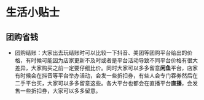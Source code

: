 # 生活小贴士

## 团购省钱
 - 团购结账：大家出去玩结账时可以比较一下抖音、美团等团购平台给出的价格，有时候可能因为店家更新不及时或者是平台活动导致不同平台价格有很大差异，大家购买之前一定要仔细比价。同时大家可以多多留意**闲鱼**平台，店家有时候会在抖音等平台举办活动，会发一些折扣券，有些人会专门吞券然后在二手平台买，大家可以多多留意这些。各大平台也都会在直播平台**直播**，会发售一些折扣券，大家可以多多留意。

